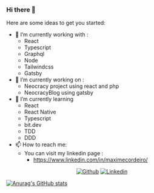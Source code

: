 ### Hi there 👋

Here are some ideas to get you started:

- 🔭 I’m currently working with :
    - React
    - Typescript
    - Graphql
    - Node
    - Tailwindcss
    - Gatsby
- 🔭 I’m currently working on :
    - Neocracy project using react and php
    - NeocracyBlog using gatsby
- 🌱 I’m currently learning 
    - React
    - React Native
    - Typescript
    - bit.dev
    - TDD
    - DDD
- 📫 How to reach me:
     - You can visit my linkedin page :
       - https://www.linkedin.com/in/maximecordeiro/

<p align="center">
  <a href="https://github.com/mjcc30"><img src"" alt="Github"></a>
  <a href="https://www.linkedin.com/in/maximecordeiro/"><img src"" alt="Linkedin"></a>
</p>

[![Anurag's GitHub stats](https://github-readme-stats.vercel.app/api?username=mjcc30)](https://github.com/anuraghazra/github-readme-stats)
